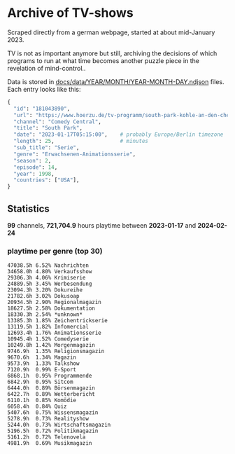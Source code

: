 # Archive of TV-shows

Scraped directly from a german webpage, started at about mid-January 2023.

TV is not as important anymore but still, archiving the decisions of which programs to run at what time
becomes another puzzle piece in the revelation of mind-control.. 

Data is stored in [docs/data/YEAR/MONTH/YEAR-MONTH-DAY.ndjson](docs/data/) files. 
Each entry looks like this:

```python
{
  "id": "181043890", 
  "url": "https://www.hoerzu.de/tv-programm/south-park-kohle-an-den-chefkoch/bid_181043890/", 
  "channel": "Comedy Central", 
  "title": "South Park", 
  "date": "2023-01-17T05:15:00",    # probably Europe/Berlin timezone 
  "length": 25,                     # minutes 
  "sub_title": "Serie", 
  "genre": "Erwachsenen-Animationsserie", 
  "season": 2, 
  "episode": 14, 
  "year": 1998, 
  "countries": ["USA"],
}
```

## Statistics

**99** channels, **721,704.9** hours playtime between **2023-01-17** and **2024-02-24**


### playtime per genre (top 30)

    47038.5h 6.52% Nachrichten
    34658.0h 4.80% Verkaufsshow
    29306.3h 4.06% Krimiserie
    24889.5h 3.45% Werbesendung
    23094.3h 3.20% Dokureihe
    21782.6h 3.02% Dokusoap
    20934.5h 2.90% Regionalmagazin
    18627.5h 2.58% Dokumentation
    18330.3h 2.54% *unknown*
    13385.3h 1.85% Zeichentrickserie
    13119.5h 1.82% Infomercial
    12693.4h 1.76% Animationsserie
    10945.4h 1.52% Comedyserie
    10249.8h 1.42% Morgenmagazin
    9746.9h  1.35% Religionsmagazin
    9670.6h  1.34% Magazin
    9573.9h  1.33% Talkshow
    7120.9h  0.99% E-Sport
    6868.1h  0.95% Programmende
    6842.9h  0.95% Sitcom
    6444.0h  0.89% Börsenmagazin
    6422.7h  0.89% Wetterbericht
    6110.1h  0.85% Komödie
    6058.4h  0.84% Quiz
    5407.6h  0.75% Wissensmagazin
    5278.9h  0.73% Realityshow
    5244.0h  0.73% Wirtschaftsmagazin
    5196.5h  0.72% Politikmagazin
    5161.2h  0.72% Telenovela
    4981.9h  0.69% Musikmagazin
